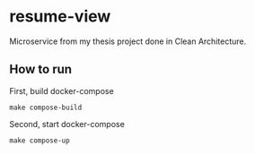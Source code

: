 # resume-view
Microservice from my thesis project done in Clean Architecture.

## How to run
First, build docker-compose

`make compose-build`

Second, start docker-compose

`make compose-up`
